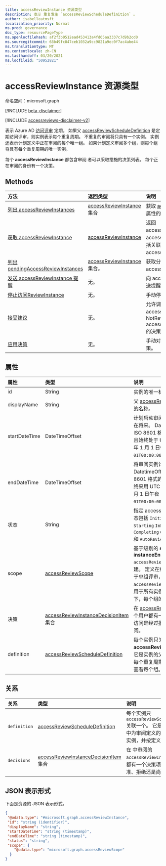 ```yaml
---
title: accessReviewInstance 资源类型
description: 表示 重复发生 `accessReviewScheduleDefinition` 。
author: isabelleatmsft
localization_priority: Normal
ms.prod: governance
doc_type: resourcePageType
ms.openlocfilehash: af2f3b0512ead453413a4fd65aa3337c7d9b2cd0
ms.sourcegitcommit: 68b49fc847ceb1032a9cc9821a9ec0f7ac4abe44
ms.translationtype: MT
ms.contentlocale: zh-CN
ms.lasthandoff: 03/20/2021
ms.locfileid: "50952821"
---
```

# <a name="accessreviewinstance-resource-type"></a>accessReviewInstance 资源类型

命名空间：microsoft.graph

[!INCLUDE [beta-disclaimer](../../includes/beta-disclaimer.md)]

[!INCLUDE [accessreviews-disclaimer-v2](../../includes/accessreviews-disclaimer-v2.md)]

表示 Azure AD [访问评审](accessreviewsv2-root.md) 定期。 如果父 [accessReviewScheduleDefinition](accessreviewscheduledefinition.md) 是定期访问评审，则实例表示每个重复周期。 不重复的审阅将只具有一个实例。 实例还表示计划定义中正在审阅的每个唯一组。 如果计划定义审阅多个组，则每个组将具有每个重复周期的唯一实例。

每个 **accessReviewInstance** 都包含审阅 [](accessreviewinstancedecisionitem.md)者可以采取措施的决策列表。 每个正在审阅的身份有一个决策。

## <a name="methods"></a>Methods

| 方法 | 返回类型 | 说明 |
|:---------------|:--------|:----------|
|[列出 accessReviewInstances](../api/accessreviewinstance-list.md) | [accessReviewInstance](accessreviewinstance.md) 集合 | 获取 [accessReviewInstance](../resources/accessreviewinstance.md) 对象及其属性的列表。 |
|[获取 accessReviewInstance](../api/accessreviewinstance-get.md) | [accessReviewInstance](accessreviewinstance.md) | 返回 accessReviewScheduleDefinition 的 accessReviewInstance。 对象中不包括关联的 accessReviewInstanceDecisionItem。 |
|[列出 pendingAccessReviewInstances](../api/accessreviewinstance-pendingaccessreviewinstances.md) | [accessReviewInstance](accessreviewinstance.md) 集合。 | 获取分配给调用用户的所有待定 accessReviewInstance 资源。 |
|[发送 accessReviewInstance 提醒](../api/accessreviewinstance-sendreminder.md) | 无。 | 向 accessReviewInstance 的审阅者发送提醒。 |
|[停止访问ReviewInstance](../api/accessreviewinstance-stop.md) | 无。 | 手动停止 accessReviewInstance。 |
|[接受建议](../api/accessreviewinstance-acceptrecommendations.md) | 无。 | 允许调用用户接受他们作为特定 accessReviewInstance 审阅者的每个 NotReviewed accessReviewInstanceDecisionItem 的决策建议。 |
|[应用决策](../api/accessreviewinstance-applydecisions.md) | 无。 | 手动对 accessReviewInstance 应用决策。 |



## <a name="properties"></a>属性
| 属性 | 类型 | 说明 |
| :-------------------------| :---------------------------------- | :---------- |
| id | String | 实例的唯一标识符。 |
| displayName | String | 父 [accessReviewScheduleDefinition 的名称](accessreviewscheduledefinition.md)。 |
| startDateTime | DateTimeOffset | 计划启动审阅实例的 DateTime。 可能在将来。 DateTimeOffset 表示使用 ISO 8601 格式的日期和时间信息，并且始终处于 UTC 时间。 例如，2014 年 1 月 1 日午夜 UTC 为 `2014-01-01T00:00:00Z`。 |
| endDateTime | DateTimeOffset | 将审阅实例计划结束的 DateTime。DatetimeOffset 类型表示使用 ISO 8601 格式的日期和时间信息，并且始终采用 UTC 时间。 例如，2014 年 1 月 1 日午夜 UTC 为 `2014-01-01T00:00:00Z`。 |
| 状态 | String | 指定 accessReview 的状态。 典型状态包括 `Initializing` `NotStarted` `Starting` `InProgress` 、、、、、、 `Completing` `Completed` `AutoReviewing` 和 `AutoReviewed` 。  只读。|
| scope | [accessReviewScope](accessreviewscope.md) | 基于级别的 **scope 和** **instanceEnumerationScope** `accessReviewScheduleDefinition` 创建。 定义在组中查看的用户范围。 对于单组评审，在级别定义的范围 `accessReviewScheduleDefinition` 适用于所有实例。 在查看所有组的情况下，每个组的范围可能不同。 只读。  | 
| 决策 | [accessReviewInstanceDecisionItem](accessreviewinstancedecisionitem.md) 集合 | 在 [accessReviewInstance](#accessreviewinstance-resource-type) 中查看的每个用户都有一个决定项，该项目表示其访问是经过批准、拒绝还是尚未被审阅。 |
| definition |[accessReviewScheduleDefinition](accessreviewscheduledefinition.md) | 每个实例只关联一 **个 accessReviewScheduleDefinition。** 它是实例的父计划，其中为审阅定义的每个重复周期创建实例，并按定义选择查看每个组。 |

## <a name="relationships"></a>关系

| 关系 | 类型   |说明|
|:---------------|:--------|:----------|
| `definition`               |[accessReviewScheduleDefinition](accessreviewscheduledefinition.md)          | 每个实例只 `accessReviewScheduleDefinition` 关联一个。 它是实例的父计划，其中为审阅定义的每个重复周期创建实例，并按定义选择查看每个组。 |
| `decisions`               |[accessReviewInstanceDecisionItem](accessreviewinstancedecisionitem.md) 集合        | 在 中审阅的 `accessReviewInstance` 每个用户都有一个决策项，代表他们被批准、拒绝还是尚未被审阅。 |

## <a name="json-representation"></a>JSON 表示形式

下面是资源的 JSON 表示形式。

<!-- {
  "blockType": "resource",
  "keyProperty": "id",
  "@odata.type": "microsoft.graph.accessReviewInstance",
  "openType": false
}
-->

```json
{
 "@odata.type": "#microsoft.graph.accessReviewInstance",
 "id": "string (identifier)",
 "displayName": "string",
 "startDateTime": "string (timestamp)",
 "endDateTime": "string (timestamp)",
 "status": "string",
 "scope": {
    "@odata.type": "microsoft.graph.accessReviewScope"
  }
}
```

<!--
{
  "type": "#page.annotation",
  "description": "accessReviewInstance resource",
  "keywords": "",
  "section": "documentation",
  "tocPath": "",
  "suppressions": []
}
-->

